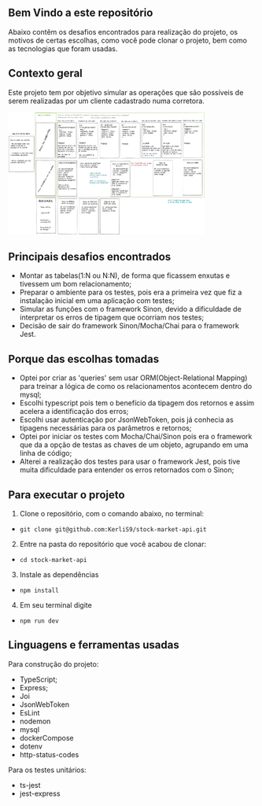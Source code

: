 ## Bem Vindo a este repositório

Abaixo contêm os desafios encontrados para realização do projeto, os motivos de certas escolhas, como você pode clonar o projeto, bem como as tecnologias que foram usadas.


## Contexto geral

Este projeto tem por objetivo simular as operações que são possíveis de serem realizadas por um cliente cadastrado numa corretora.

<div style="display: inline_block">
  <img alt="planningProject" height="250" width="400" src="./planning.png"/>
</div>

## Principais desafios encontrados
 - Montar as tabelas(1:N ou N:N), de forma que ficassem enxutas e tivessem um bom relacionamento;
 - Preparar o ambiente para os testes, pois era a primeira vez que fiz a instalação inicial em uma aplicação com testes;
 - Simular as funções com o framework Sinon, devido a dificuldade de interpretar os erros de tipagem que ocorriam nos testes;
 - Decisão de sair do framework Sinon/Mocha/Chai para o framework Jest.

## Porque das escolhas tomadas
 - Optei por criar as 'queries' sem usar ORM(Object-Relational Mapping) para treinar a lógica de como os relacionamentos acontecem dentro do mysql;
 - Escolhi typescript pois tem o benefício da tipagem dos retornos e assim acelera a identificação dos erros;
 - Escolhi usar autenticação por JsonWebToken, pois já conhecia as tipagens necessárias para os parâmetros e retornos;
 - Optei por iniciar os testes com Mocha/Chai/Sinon pois era o framework que da a opção de testas as chaves de um objeto, agrupando em uma linha de código;
 - Alterei a realização dos testes para usar o framework Jest, pois tive muita dificuldade para entender os erros retornados com o Sinon;

## Para executar o projeto
  1. Clone o repositório, com o comando abaixo, no terminal:

  - `git clone git@github.com:KerliS9/stock-market-api.git`

  2. Entre na pasta do repositório que você acabou de clonar:

  - `cd stock-market-api`

  3. Instale as dependências

  - `npm install`

  4. Em seu terminal digite

  - `npm run dev`

## Linguagens e ferramentas usadas

Para construção do projeto:
 - TypeScript;
 - Express;
 - Joi
 - JsonWebToken
 - EsLint
 - nodemon
 - mysql
 - dockerCompose
 - dotenv
 - http-status-codes

Para os testes unitários:
 - ts-jest
 - jest-express
